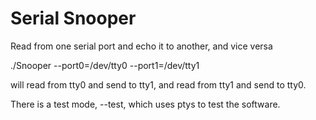 # Serial Snooper
Read from one serial port and echo it to another, and vice versa

./Snooper --port0=/dev/tty0 --port1=/dev/tty1

will read from tty0 and send to tty1, and read from tty1 and send to tty0.

There is a test mode, --test, which uses ptys to test the software.
